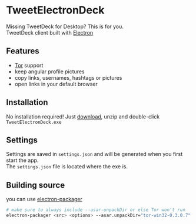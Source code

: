 # TweetElectronDeck
Missing TweetDeck for Desktop? This is for you.<br>
TweetDeck client built with [Electron](https://electron.atom.io/)

## Features
- [Tor](https://www.torproject.org/) support
- keep angular profile pictures
- copy links, usernames, hashtags or pictures
- open links in your default browser

## Installation
No installation required! Just [download](https://github.com/Plastikmensch/TweetElectronDeck/releases), unzip and double-click `TweetElectronDeck.exe`

## Settings
Settings are saved in `settings.json` and will be generated when you first start the app.<br>
The `settings.json` file is located where the exe is.

## Building source
you can use [electron-packager](https://github.com/electron-userland/electron-packager)
```sh
# make sure to always include --asar-unpackDir or else Tor won't run
electron-packager <src> <options> --asar.unpackDir="tor-win32-0.3.0.7"
```
